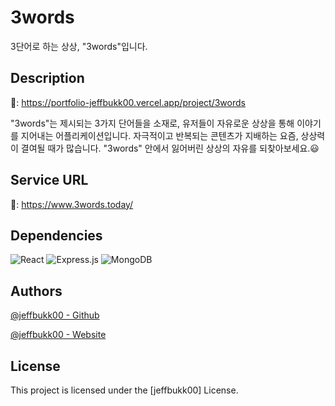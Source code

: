 # 3words

3단어로 하는 상상, "3words"입니다.


## Description

🔗: https://portfolio-jeffbukk00.vercel.app/project/3words

"3words"는 제시되는 3가지 단어들을 소재로, 유저들이 자유로운 상상을 통해 이야기를 지어내는 어플리케이션입니다. 자극적이고 반복되는 콘텐츠가 지배하는 요즘, 상상력이 결여될 때가 많습니다. "3words" 안에서 잃어버린 상상의 자유를 되찾아보세요.😃


## Service URL
🔗: https://www.3words.today/


## Dependencies

![React](https://img.shields.io/badge/react-%2320232a.svg?style=for-the-badge&logo=react&logoColor=%2361DAFB)
![Express.js](https://img.shields.io/badge/express.js-%23404d59.svg?style=for-the-badge&logo=express&logoColor=%2361DAFB)
![MongoDB](https://img.shields.io/badge/MongoDB-%234ea94b.svg?style=for-the-badge&logo=mongodb&logoColor=white)

## Authors

[@jeffbukk00 - Github](https://github.com/jeffbukk00)

[@jeffbukk00 - Website](https://portfolio-jeffbukk00.vercel.app/main/about-me)

## License

This project is licensed under the [jeffbukk00] License.
